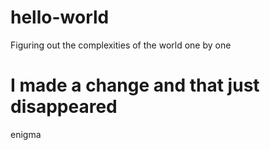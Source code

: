 # hello-world
Figuring out the complexities of the world one by one
 
I made a change and that just disappeared
=======
enigma

